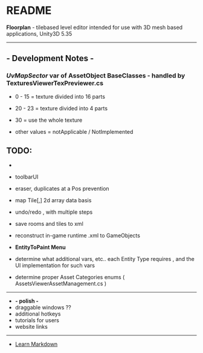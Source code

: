 # README #
**Floorplan** - tilebased level editor intended for use with 3D mesh based applications,  Unity3D 5.35


-----------------------------------
## - Development Notes - ##
### ***UvMapSector*** var of AssetObject BaseClasses - handled by TexturesViewerTexPreviewer.cs ###
* 0 - 15  = texture divided into 16 parts
* 20 - 23 = texture divided into 4 parts
* 30 = use the whole texture

* other values = notApplicable / NotImplemented


## TODO: ##
* 
* toolbarUI
* eraser, duplicates at a Pos prevention
* map Tile[,] 2d array data basis
* undo/redo , with multiple steps
* save rooms and tiles to xml
* reconstruct in-game runtime .xml to GameObjects
* **EntityToPaint Menu**
* determine what additional vars, etc.. each Entity Type requires , and the UI implementation for such vars

* determine proper Asset Categories enums ( AssetsViewerAssetManagement.cs )

-----------------------------------

* **- polish -**
* draggable windows ??
* additional hotkeys 
* tutorials for users
* website links





-----------------------------------

* [Learn Markdown](https://bitbucket.org/tutorials/markdowndemo)